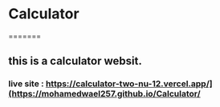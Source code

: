 # Calculator
=======
## this is a calculator websit.
### live site : https://calculator-two-nu-12.vercel.app/](https://mohamedwael257.github.io/Calculator/

